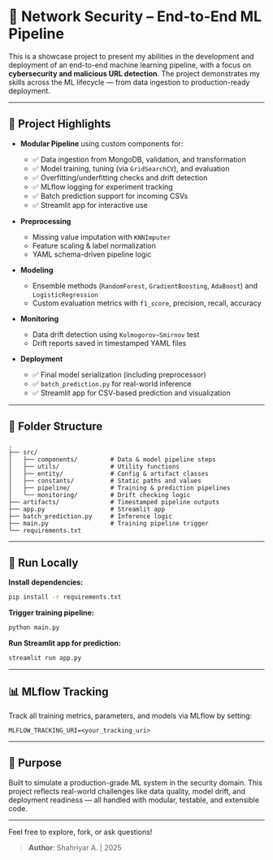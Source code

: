 
# 🔐 Network Security – End-to-End ML Pipeline

This is a showcase project to present my abilities in the development and deployment of an end-to-end machine learning pipeline, with a focus on **cybersecurity and malicious URL detection**. The project demonstrates my skills across the ML lifecycle — from data ingestion to production-ready deployment.

---

## 🚀 Project Highlights

- **Modular Pipeline** using custom components for:
  - ✅ Data ingestion from MongoDB, validation, and transformation  
  - ✅ Model training, tuning (via `GridSearchCV`), and evaluation  
  - ✅ Overfitting/underfitting checks and drift detection  
  - ✅ MLflow logging for experiment tracking  
  - ✅ Batch prediction support for incoming CSVs  
  - ✅ Streamlit app for interactive use

- **Preprocessing**
  - Missing value imputation with `KNNImputer`
  - Feature scaling & label normalization
  - YAML schema-driven pipeline logic

- **Modeling**
  - Ensemble methods (`RandomForest`, `GradientBoosting`, `AdaBoost`) and `LogisticRegression`
  - Custom evaluation metrics with `f1_score`, precision, recall, accuracy

- **Monitoring**
  - Data drift detection using `Kolmogorov–Smirnov` test
  - Drift reports saved in timestamped YAML files

- **Deployment**
  - ✅ Final model serialization (including preprocessor)  
  - ✅ `batch_prediction.py` for real-world inference  
  - ✅ Streamlit app for CSV-based prediction and visualization

---

## 📁 Folder Structure

```
.
├── src/
│   ├── components/         # Data & model pipeline steps
│   ├── utils/              # Utility functions
│   ├── entity/             # Config & artifact classes
│   ├── constants/          # Static paths and values
│   ├── pipeline/           # Training & prediction pipelines
│   └── monitoring/         # Drift checking logic
├── artifacts/              # Timestamped pipeline outputs
├── app.py                  # Streamlit app
├── batch_prediction.py     # Inference logic
├── main.py                 # Training pipeline trigger
└── requirements.txt
```

---

## 🧪 Run Locally

**Install dependencies:**
```bash
pip install -r requirements.txt
```

**Trigger training pipeline:**
```bash
python main.py
```

**Run Streamlit app for prediction:**
```bash
streamlit run app.py
```

---

## 📊 MLflow Tracking

Track all training metrics, parameters, and models via MLflow by setting:
```env
MLFLOW_TRACKING_URI=<your_tracking_uri>
```

---

## 🎯 Purpose

Built to simulate a production-grade ML system in the security domain. This project reflects real-world challenges like data quality, model drift, and deployment readiness — all handled with modular, testable, and extensible code.

---

Feel free to explore, fork, or ask questions!  
> **Author**: Shahriyar A. | 2025
